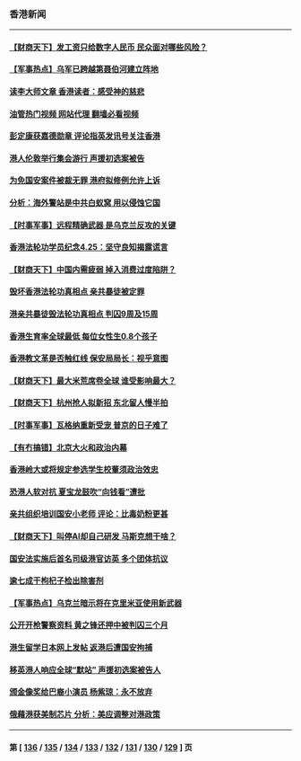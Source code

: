 ### 香港新闻
---
#### [【财商天下】发工资只给数字人民币 民众面对哪些风险？](../../pages/ncid1349362/n13981553.md?04271645) 
#### [【军事热点】乌军已跨越第聂伯河建立阵地](../../pages/ncid1349362/n13981169.md?04271645) 
#### [读李大师文章 香港读者：感受神的慈悲](../../pages/ncid1349362/n13980050.md?04271645) 
#### [油管热门视频 网站代理 翻墙必看视频](http://138.2.39.72:81/youtube.html?epic-marker?04271645)
#### [彭定康获嘉德勋章 评论指英发讯号关注香港](../../pages/ncid1349362/n13980946.md?04271645) 
#### [港人伦敦举行集会游行 声援初选案被告](../../pages/ncid1349362/n13980064.md?04271645) 
#### [为免国安案件被裁无罪 港府拟修例允许上诉](../../pages/ncid1349362/n13979984.md?04271645) 
#### [分析：海外警站是中共白蚁窝 用以侵蚀它国](../../pages/ncid1349362/n13979796.md?04271645) 
#### [【时事军事】远程精确武器 是乌克兰反攻的关键](../../pages/ncid1349362/n13979274.md?04271645) 
#### [香港法轮功学员纪念4.25：坚守良知揭露谎言](../../pages/ncid1349362/n13979566.md?04271645) 
#### [【财商天下】中国内需疲弱 掉入消费过度陷阱？](../../pages/ncid1349362/n13979257.md?04271645) 
#### [毁坏香港法轮功真相点 亲共暴徒被定罪](../../pages/ncid1349362/n13978994.md?04271645) 
#### [港亲共暴徒毁法轮功真相点 判囚9周及15周](../../pages/ncid1349362/n13978841.md?04271645) 
#### [香港生育率全球最低 每位女性生0.8个孩子](../../pages/ncid1349362/n13978681.md?04271645) 
#### [香港教文革是否触红线 保安局局长：视乎意图](../../pages/ncid1349362/n13978656.md?04271645) 
#### [【财商天下】最大米荒席卷全球 谁受影响最大？](../../pages/ncid1349362/n13978536.md?04271645) 
#### [【财商天下】杭州抢人拟新招 东北留人慢半拍](../../pages/ncid1349362/n13977617.md?04271645) 
#### [【时事军事】瓦格纳重新受宠 普京的日子难了](../../pages/ncid1349362/n13977214.md?04271645) 
#### [【有冇搞错】北京大火和政治内幕](../../pages/ncid1349362/n13977190.md?04271645) 
#### [香港岭大或将规定参选学生校董须政治效忠](../../pages/ncid1349362/n13976248.md?04271645) 
#### [恐港人软对抗 夏宝龙鼓吹“向钱看”遭批](../../pages/ncid1349362/n13975744.md?04271645) 
#### [亲共组织培训国安小老师 评论：比毒奶粉更甚](../../pages/ncid1349362/n13975793.md?04271645) 
#### [【财商天下】叫停AI却自己研发 马斯克想干啥？](../../pages/ncid1349362/n13975869.md?04271645) 
#### [国安法实施后首名司级港官访英 多个团体抗议](../../pages/ncid1349362/n13975721.md?04271645) 
#### [逾七成干枸杞子检出除害剂](../../pages/ncid1349362/n13975340.md?04271645) 
#### [【军事热点】乌克兰暗示将在克里米亚使用新武器](../../pages/ncid1349362/n13975604.md?04271645) 
#### [公开开枪警察资料 黄之锋还押中被判囚三个月](../../pages/ncid1349362/n13974943.md?04271645) 
#### [港生留学日本网上发帖 返港后遭国安拘捕](../../pages/ncid1349362/n13974888.md?04271645) 
#### [移英港人响应全球“默站” 声援初选案被告人](../../pages/ncid1349362/n13974644.md?04271645) 
#### [颁金像奖给巴裔小演员 杨紫琼：永不放弃](../../pages/ncid1349362/n13974775.md?04271645) 
#### [俄藉港获美制芯片 分析：美应调整对港政策](../../pages/ncid1349362/n13974702.md?04271645) 

---
#### 第 [ [136](./136.md?04271645) / [135](./135.md?04271645) / [134](./134.md?04271645) / [133](./133.md?04271645) / [132](./132.md?04271645) / [131](./131.md?04271645) / [130](./130.md?04271645) / [129](./129.md?04271645) ] 页
